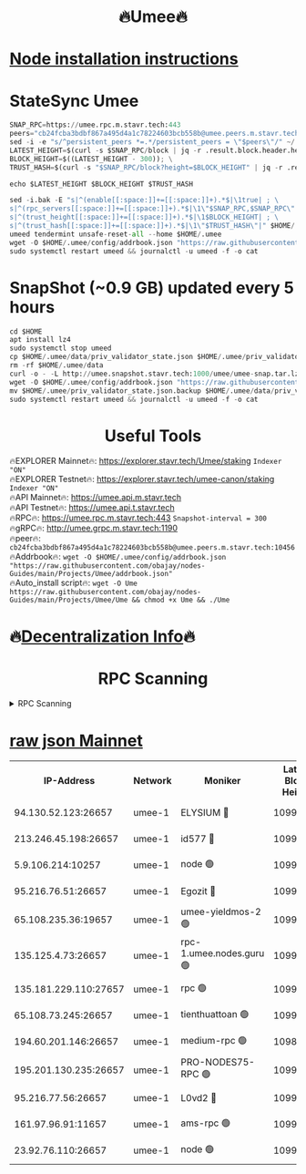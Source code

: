<h1 align="center"> 🔥Umee🔥</h1>


[Node installation instructions](https://github.com/obajay/nodes-Guides/tree/main/Projects/Umee)
=
# StateSync Umee
```python
SNAP_RPC=https://umee.rpc.m.stavr.tech:443
peers="cb24fcba3bdbf867a495d4a1c78224603bcb558b@umee.peers.m.stavr.tech:10456"
sed -i -e "s/^persistent_peers *=.*/persistent_peers = \"$peers\"/" ~/.umee/config/config.toml
LATEST_HEIGHT=$(curl -s $SNAP_RPC/block | jq -r .result.block.header.height); \
BLOCK_HEIGHT=$((LATEST_HEIGHT - 300)); \
TRUST_HASH=$(curl -s "$SNAP_RPC/block?height=$BLOCK_HEIGHT" | jq -r .result.block_id.hash)

echo $LATEST_HEIGHT $BLOCK_HEIGHT $TRUST_HASH

sed -i.bak -E "s|^(enable[[:space:]]+=[[:space:]]+).*$|\1true| ; \
s|^(rpc_servers[[:space:]]+=[[:space:]]+).*$|\1\"$SNAP_RPC,$SNAP_RPC\"| ; \
s|^(trust_height[[:space:]]+=[[:space:]]+).*$|\1$BLOCK_HEIGHT| ; \
s|^(trust_hash[[:space:]]+=[[:space:]]+).*$|\1\"$TRUST_HASH\"|" $HOME/.umee/config/config.toml
umeed tendermint unsafe-reset-all --home $HOME/.umee
wget -O $HOME/.umee/config/addrbook.json "https://raw.githubusercontent.com/obajay/nodes-Guides/main/Projects/Umee/addrbook.json"
sudo systemctl restart umeed && journalctl -u umeed -f -o cat
```
# SnapShot (~0.9 GB) updated every 5 hours
```python
cd $HOME
apt install lz4
sudo systemctl stop umeed
cp $HOME/.umee/data/priv_validator_state.json $HOME/.umee/priv_validator_state.json.backup
rm -rf $HOME/.umee/data
curl -o - -L http://umee.snapshot.stavr.tech:1000/umee/umee-snap.tar.lz4 | lz4 -c -d - | tar -x -C $HOME/.umee --strip-components 2
wget -O $HOME/.umee/config/addrbook.json "https://raw.githubusercontent.com/obajay/nodes-Guides/main/Projects/Umee/addrbook.json"
mv $HOME/.umee/priv_validator_state.json.backup $HOME/.umee/data/priv_validator_state.json
sudo systemctl restart umeed && journalctl -u umeed -f -o cat
```
 <h1 align="center"> Useful Tools</h1>

🔥EXPLORER Mainnet🔥:      https://explorer.stavr.tech/Umee/staking             `Indexer "ON"` \
🔥EXPLORER Testnet🔥:        https://explorer.stavr.tech/umee-canon/staking      `Indexer "ON"` \
🔥API Mainnet🔥:                   https://umee.api.m.stavr.tech \
🔥API Testnet🔥:                     https://umee.api.t.stavr.tech \
🔥RPC🔥:                           https://umee.rpc.m.stavr.tech:443                     `Snapshot-interval = 300` \
🔥gRPC🔥:                              http://umee.grpc.m.stavr.tech:1190 \
🔥peer🔥:                     `cb24fcba3bdbf867a495d4a1c78224603bcb558b@umee.peers.m.stavr.tech:10456` \
🔥Addrbook🔥:    ```wget -O $HOME/.umee/config/addrbook.json "https://raw.githubusercontent.com/obajay/nodes-Guides/main/Projects/Umee/addrbook.json"``` \
🔥Auto_install script🔥: ```wget -O Ume https://raw.githubusercontent.com/obajay/nodes-Guides/main/Projects/Umee/Ume && chmod +x Ume && ./Ume```

🔥[Decentralization Info](https://github.com/obajay/StateSync-snapshots/tree/main/Projects/Umee/Decentralization)🔥
=

<h1 align="center"> RPC Scanning</h1>

<details>
<summary>RPC Scanning</summary>

<h2 align="center"> We scan nodes in real time every 4 hours. And we provide the final result of RPC endpoints.
We cannot influence the operation of these nodes in any way. </h2>


```python
If Voting Power is higher than 0 --> then the Node is a validator of the network and may be subject to attack and be a potential threat to the chain.
```
```python
We marked such validators with a red symbol
```

</details>

[raw json Mainnet](https://rpc-check.umeem.stavr.tech/umeem/rpc-umeem-result.json)
=



<table><tr><th>IP-Address</th><th>Network</th><th>Moniker</th><th>Latest Block Height</th><th>Earliest Block Height</th><th>Catching Up</th><th>Tx Index</th><th>Voting Power</th><th>Scan Time</th></tr><tr><td>94.130.52.123:26657</td><td>umee-1</td><td>ELYSIUM 🔴</td><td>10993744</td><td>3216011</td><td>False</td><td>on</td><td>23217736</td><td>2024-03-13T01:18:04.997003730UTC</td></tr><tr><td>213.246.45.198:26657</td><td>umee-1</td><td>id577 🔴</td><td>10993714</td><td>7100001</td><td>False</td><td>on</td><td>35124374</td><td>2024-03-13T01:15:10.905138787UTC</td></tr><tr><td>5.9.106.214:10257</td><td>umee-1</td><td>node 🟢</td><td>10993736</td><td>7942001</td><td>False</td><td>on</td><td>0</td><td>2024-03-13T01:17:16.534807125UTC</td></tr><tr><td>95.216.76.51:26657</td><td>umee-1</td><td>Egozit 🔴</td><td>10993744</td><td>8262001</td><td>False</td><td>off</td><td>38856705</td><td>2024-03-13T01:18:04.704443786UTC</td></tr><tr><td>65.108.235.36:19657</td><td>umee-1</td><td>umee-yieldmos-2 🟢</td><td>10993700</td><td>9575548</td><td>False</td><td>on</td><td>0</td><td>2024-03-13T01:13:48.852249447UTC</td></tr><tr><td>135.125.4.73:26657</td><td>umee-1</td><td>rpc-1.umee.nodes.guru 🟢</td><td>10993744</td><td>10691018</td><td>False</td><td>on</td><td>0</td><td>2024-03-13T01:18:05.232338036UTC</td></tr><tr><td>135.181.229.110:27657</td><td>umee-1</td><td>rpc 🟢</td><td>10993709</td><td>10754071</td><td>False</td><td>on</td><td>0</td><td>2024-03-13T01:14:39.826149465UTC</td></tr><tr><td>65.108.73.245:26657</td><td>umee-1</td><td>tienthuattoan 🟢</td><td>10993724</td><td>10787155</td><td>False</td><td>on</td><td>0</td><td>2024-03-13T01:16:09.821437296UTC</td></tr><tr><td>194.60.201.146:26657</td><td>umee-1</td><td>medium-rpc 🟢</td><td>10985307</td><td>10823243</td><td>False</td><td>on</td><td>0</td><td>2024-03-13T01:15:22.062743232UTC</td></tr><tr><td>195.201.130.235:26657</td><td>umee-1</td><td>PRO-NODES75-RPC 🟢</td><td>10993734</td><td>10893734</td><td>False</td><td>on</td><td>0</td><td>2024-03-13T01:17:08.159749799UTC</td></tr><tr><td>95.216.77.56:26657</td><td>umee-1</td><td>L0vd2 🔴</td><td>10993753</td><td>10893753</td><td>False</td><td>off</td><td>38599015</td><td>2024-03-13T01:19:02.039437276UTC</td></tr><tr><td>161.97.96.91:11657</td><td>umee-1</td><td>ams-rpc 🟢</td><td>10993754</td><td>10929930</td><td>False</td><td>on</td><td>0</td><td>2024-03-13T01:19:02.305313867UTC</td></tr><tr><td>23.92.76.110:26657</td><td>umee-1</td><td>node 🟢</td><td>10993765</td><td>10938001</td><td>False</td><td>on</td><td>0</td><td>2024-03-13T01:20:08.316314766UTC</td></tr></table>
